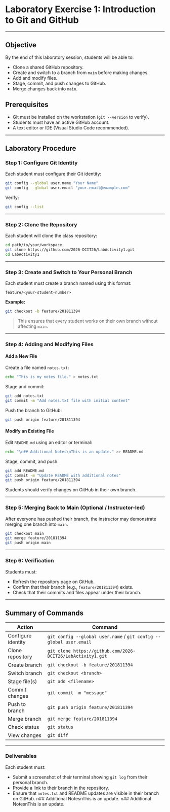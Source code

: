 # Laboratory Exercise 1: Introduction to Git and GitHub

---

## Objective

By the end of this laboratory session, students will be able to:

- Clone a shared GitHub repository.
- Create and switch to a branch from `main` before making changes.
- Add and modify files.
- Stage, commit, and push changes to GitHub.
- Merge changes back into `main`.

## Prerequisites

- Git must be installed on the workstation (`git --version` to verify).
- Students must have an active GitHub account.
- A text editor or IDE (Visual Studio Code recommended).

---

## Laboratory Procedure

### Step 1: Configure Git Identity

Each student must configure their Git identity:

```bash
git config --global user.name "Your Name"
git config --global user.email "your.email@example.com"
```

Verify:

```bash
git config --list
```

---

### Step 2: Clone the Repository

Each student will clone the class repository:

```bash
cd path/to/your/workspace
git clone https://github.com/2026-DCIT26/LabActivity1.git
cd LabActivity1
```

---

### Step 3: **Create and Switch to Your Personal Branch**

Each student must create a branch named using this format:

```
feature/<your-student-number>
```

**Example:**

```bash
git checkout -b feature/201811394
```

> This ensures that every student works on their own branch without affecting `main`.

---

### Step 4: Adding and Modifying Files

#### Add a New File

Create a file named `notes.txt`:

```bash
echo "This is my notes file." > notes.txt
```

Stage and commit:

```bash
git add notes.txt
git commit -m "Add notes.txt file with initial content"
```

Push the branch to GitHub:

```bash
git push origin feature/201811394
```

#### Modify an Existing File

Edit `README.md` using an editor or terminal:

```bash
echo "\n## Additional Notes\nThis is an update." >> README.md
```

Stage, commit, and push:

```bash
git add README.md
git commit -m "Update README with additional notes"
git push origin feature/201811394
```

Students should verify changes on GitHub in their own branch.

---

### Step 5: Merging Back to Main (Optional / Instructor-led)

After everyone has pushed their branch, the instructor may demonstrate merging one branch into `main`.

```bash
git checkout main
git merge feature/201811394
git push origin main
```

---

### Step 6: Verification

Students must:

- Refresh the repository page on GitHub.
- Confirm that their branch (e.g., `feature/201811394`) exists.
- Check that their commits and files appear under their branch.

---

## Summary of Commands

| Action             | Command                                                            |
| ------------------ | ------------------------------------------------------------------ |
| Configure identity | `git config --global user.name` / `git config --global user.email` |
| Clone repository   | `git clone https://github.com/2026-DCIT26/LabActivity1.git`        |
| Create branch      | `git checkout -b feature/201811394`                                |
| Switch branch      | `git checkout <branch>`                                            |
| Stage file(s)      | `git add <filename>`                                               |
| Commit changes     | `git commit -m "message"`                                          |
| Push to branch     | `git push origin feature/201811394`                                |
| Merge branch       | `git merge feature/201811394`                                      |
| Check status       | `git status`                                                       |
| View changes       | `git diff`                                                         |

---

### Deliverables

Each student must:

- Submit a screenshot of their terminal showing `git log` from their personal branch.
- Provide a link to their branch in the repository.
- Ensure that `notes.txt` and README updates are visible in their branch on GitHub.
\ n # #   A d d i t i o n a l   N o t e s \ n T h i s   i s   a n   u p d a t e .  
 \ n # #   A d d i t i o n a l   N o t e s \ n T h i s   i s   a n   u p d a t e .  
 